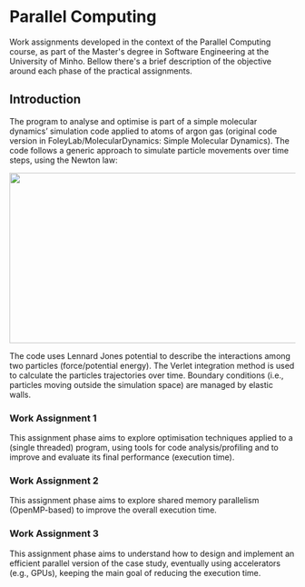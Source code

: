 # Parallel Computing 
Work assignments developed in the context of the Parallel Computing course, as part of the Master's degree in Software Engineering at the University of Minho. Bellow there's a brief description of the objective around each phase of the practical assignments.

## Introduction
The program to analyse and optimise is part of a simple molecular dynamics’ simulation code applied to atoms 
of argon gas (original code version in FoleyLab/MolecularDynamics: Simple Molecular Dynamics).
The code follows a generic approach to simulate particle movements over time steps, using the Newton law:

<img src="https://github.com/nunodmata/Parallel_Computing/assets/57006792/da8310d4-56fe-4355-8e7b-8cd0662b0e6b" width="600" height="300">

 The code uses Lennard Jones potential to describe the interactions among two particles (force/potential energy).
The Verlet integration method is used to calculate the particles trajectories over time. Boundary conditions (i.e., 
particles moving outside the simulation space) are managed by elastic walls.

### Work Assignment 1 
This assignment phase aims to explore optimisation techniques applied to a (single threaded) program, using
tools for code analysis/profiling and to improve and evaluate its final performance (execution time).


### Work Assignment 2
This assignment phase aims to explore shared memory parallelism (OpenMP-based) to improve the overall 
execution time.

### Work Assignment 3
This assignment phase aims to understand how to design and implement an efficient parallel version of the case 
study, eventually using accelerators (e.g., GPUs), keeping the main goal of reducing the execution time.
